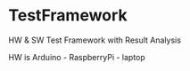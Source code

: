 # TestFramework
HW &amp; SW Test Framework with Result Analysis

HW is Arduino - RaspberryPi - laptop
